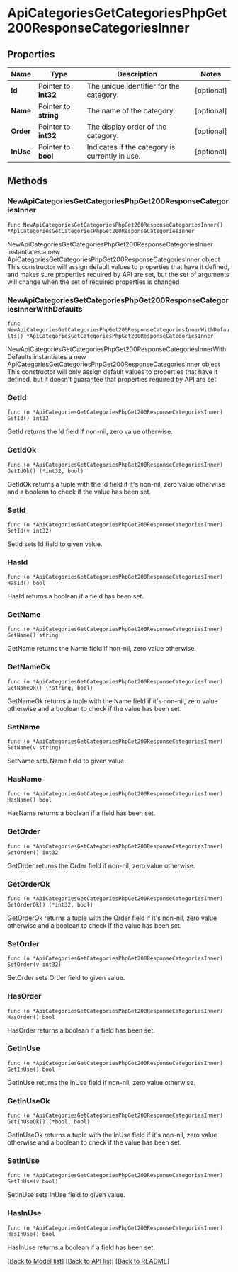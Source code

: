 # ApiCategoriesGetCategoriesPhpGet200ResponseCategoriesInner

## Properties

Name | Type | Description | Notes
------------ | ------------- | ------------- | -------------
**Id** | Pointer to **int32** | The unique identifier for the category. | [optional] 
**Name** | Pointer to **string** | The name of the category. | [optional] 
**Order** | Pointer to **int32** | The display order of the category. | [optional] 
**InUse** | Pointer to **bool** | Indicates if the category is currently in use. | [optional] 

## Methods

### NewApiCategoriesGetCategoriesPhpGet200ResponseCategoriesInner

`func NewApiCategoriesGetCategoriesPhpGet200ResponseCategoriesInner() *ApiCategoriesGetCategoriesPhpGet200ResponseCategoriesInner`

NewApiCategoriesGetCategoriesPhpGet200ResponseCategoriesInner instantiates a new ApiCategoriesGetCategoriesPhpGet200ResponseCategoriesInner object
This constructor will assign default values to properties that have it defined,
and makes sure properties required by API are set, but the set of arguments
will change when the set of required properties is changed

### NewApiCategoriesGetCategoriesPhpGet200ResponseCategoriesInnerWithDefaults

`func NewApiCategoriesGetCategoriesPhpGet200ResponseCategoriesInnerWithDefaults() *ApiCategoriesGetCategoriesPhpGet200ResponseCategoriesInner`

NewApiCategoriesGetCategoriesPhpGet200ResponseCategoriesInnerWithDefaults instantiates a new ApiCategoriesGetCategoriesPhpGet200ResponseCategoriesInner object
This constructor will only assign default values to properties that have it defined,
but it doesn't guarantee that properties required by API are set

### GetId

`func (o *ApiCategoriesGetCategoriesPhpGet200ResponseCategoriesInner) GetId() int32`

GetId returns the Id field if non-nil, zero value otherwise.

### GetIdOk

`func (o *ApiCategoriesGetCategoriesPhpGet200ResponseCategoriesInner) GetIdOk() (*int32, bool)`

GetIdOk returns a tuple with the Id field if it's non-nil, zero value otherwise
and a boolean to check if the value has been set.

### SetId

`func (o *ApiCategoriesGetCategoriesPhpGet200ResponseCategoriesInner) SetId(v int32)`

SetId sets Id field to given value.

### HasId

`func (o *ApiCategoriesGetCategoriesPhpGet200ResponseCategoriesInner) HasId() bool`

HasId returns a boolean if a field has been set.

### GetName

`func (o *ApiCategoriesGetCategoriesPhpGet200ResponseCategoriesInner) GetName() string`

GetName returns the Name field if non-nil, zero value otherwise.

### GetNameOk

`func (o *ApiCategoriesGetCategoriesPhpGet200ResponseCategoriesInner) GetNameOk() (*string, bool)`

GetNameOk returns a tuple with the Name field if it's non-nil, zero value otherwise
and a boolean to check if the value has been set.

### SetName

`func (o *ApiCategoriesGetCategoriesPhpGet200ResponseCategoriesInner) SetName(v string)`

SetName sets Name field to given value.

### HasName

`func (o *ApiCategoriesGetCategoriesPhpGet200ResponseCategoriesInner) HasName() bool`

HasName returns a boolean if a field has been set.

### GetOrder

`func (o *ApiCategoriesGetCategoriesPhpGet200ResponseCategoriesInner) GetOrder() int32`

GetOrder returns the Order field if non-nil, zero value otherwise.

### GetOrderOk

`func (o *ApiCategoriesGetCategoriesPhpGet200ResponseCategoriesInner) GetOrderOk() (*int32, bool)`

GetOrderOk returns a tuple with the Order field if it's non-nil, zero value otherwise
and a boolean to check if the value has been set.

### SetOrder

`func (o *ApiCategoriesGetCategoriesPhpGet200ResponseCategoriesInner) SetOrder(v int32)`

SetOrder sets Order field to given value.

### HasOrder

`func (o *ApiCategoriesGetCategoriesPhpGet200ResponseCategoriesInner) HasOrder() bool`

HasOrder returns a boolean if a field has been set.

### GetInUse

`func (o *ApiCategoriesGetCategoriesPhpGet200ResponseCategoriesInner) GetInUse() bool`

GetInUse returns the InUse field if non-nil, zero value otherwise.

### GetInUseOk

`func (o *ApiCategoriesGetCategoriesPhpGet200ResponseCategoriesInner) GetInUseOk() (*bool, bool)`

GetInUseOk returns a tuple with the InUse field if it's non-nil, zero value otherwise
and a boolean to check if the value has been set.

### SetInUse

`func (o *ApiCategoriesGetCategoriesPhpGet200ResponseCategoriesInner) SetInUse(v bool)`

SetInUse sets InUse field to given value.

### HasInUse

`func (o *ApiCategoriesGetCategoriesPhpGet200ResponseCategoriesInner) HasInUse() bool`

HasInUse returns a boolean if a field has been set.


[[Back to Model list]](../README.md#documentation-for-models) [[Back to API list]](../README.md#documentation-for-api-endpoints) [[Back to README]](../README.md)


